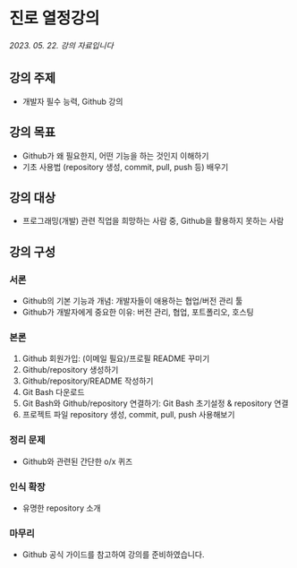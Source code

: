 # 진로 열정강의
###### 2023. 05. 22. 강의 자료입니다

## 강의 주제
- 개발자 필수 능력, Github 강의

## 강의 목표
- Github가 왜 필요한지, 어떤 기능을 하는 것인지 이해하기
- 기초 사용법 (repository 생성, commit, pull, push 등) 배우기

## 강의 대상
- 프로그래밍(개발) 관련 직업을 희망하는 사람 중, Github을 활용하지 못하는 사람

## 강의 구성
### 서론
- Github의 기본 기능과 개념: 개발자들이 애용하는 협업/버전 관리 툴
- Github가 개발자에게 중요한 이유: 버전 관리, 협업, 포트폴리오, 호스팅

### 본론
1. Github 회원가입: (이메일 필요)/프로필 README 꾸미기
2. Github/repository 생성하기
3. Github/repository/README 작성하기
4. Git Bash 다운로드
5. Git Bash와 Github/repository 연결하기: Git Bash 초기설정 & repository 연결
6. 프로젝트 파일 repository 생성, commit, pull, push 사용해보기

### 정리 문제
- Github와 관련된 간단한 o/x 퀴즈

### 인식 확장
- 유명한 repository 소개

### 마무리
- Github 공식 가이드를 참고하여 강의를 준비하였습니다.
